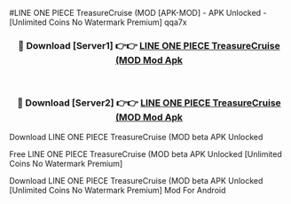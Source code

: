 #LINE ONE PIECE TreasureCruise (MOD [APK-MOD] - APK Unlocked - [Unlimited Coins No Watermark Premium] qqa7x



<div align="center">

<h3>🔴 Download [Server1] 👉👉 <a href="https://momento.my/?title=LINE_ONE_PIECE_TreasureCruise_(MOD">LINE ONE PIECE TreasureCruise (MOD Mod Apk</a></h3><br>

<h3>🔴 Download [Server2] 👉👉 <a href="https://momento.my/?title=LINE_ONE_PIECE_TreasureCruise_(MOD">LINE ONE PIECE TreasureCruise (MOD Mod Apk</a></h3>
</div>



Download LINE ONE PIECE TreasureCruise (MOD beta APK Unlocked

Free LINE ONE PIECE TreasureCruise (MOD beta APK Unlocked [Unlimited Coins No Watermark Premium]

Download LINE ONE PIECE TreasureCruise (MOD beta APK Unlocked [Unlimited Coins No Watermark Premium] Mod For Android
